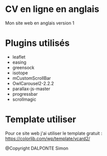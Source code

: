 # CV en ligne en anglais


Mon site web en anglais version 1

# Plugins utilisés

- leaflet
- easing
- greensock
- isotope
- mCustomScrollBar
- OwlCarousel2-2.2.2
- parallax-js-master
- progressbar
- scrollmagic

# Template utiliser

Pour ce site web j'ai utiliser le template gratuit :
https://colorlib.com/wp/template/vcard2/

@Copyright DALPONTE Simon